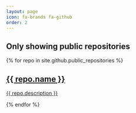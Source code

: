 ```yaml
---
layout: page
icon: fa-brands fa-github
order: 2
---
```


## Only showing public repositories

<div id="post-list" class="flex-grow-1 px-xl-1">
  {% for repo in site.github.public_repositories %}
  <article class="card-wrapper card">
    <a href="{{ repo.html_url }}" target="_blank" class="post-preview row g-0 flex-md-row-reverse">
      <div class="col-md-12">
        <div class="card-body">
          <h1 class="card-title my-2 mt-md-0">{{ repo.name }}</h1>
          <div class="card-text content mt-0 mb-3">
            <p>{{ repo.description }}</p>
          </div>
        </div>
      </div>
    </a>
  </article>
  {% endfor %}
</div>
